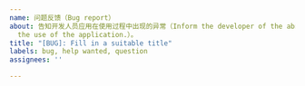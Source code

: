 ```yaml
---
name: 问题反馈（Bug report）
about: 告知开发人员应用在使用过程中出现的异常（Inform the developer of the abnormality that occurs during
  the use of the application.）。
title: "[BUG]: Fill in a suitable title"
labels: bug, help wanted, question
assignees: ''

---
```




